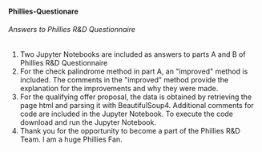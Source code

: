 <h4>Phillies-Questionare</h4>
<h6>Answers to Phillies R&D Questionnaire</h6>
<ol>
<li>Two Jupyter Notebooks are included as answers to parts A and B of Phillies R&D Questionnaire</li>
<li>For the check palindrome method in part A, an "improved" method is included. The comments in the "improved" method provide the explanation for the improvements and why they were made.</li>
<li>For the qualifying offer proposal, the data is obtained by retrieving the page html and parsing it with BeautifulSoup4. Additional comments for code are included in the Jupyter Notebook. To execute the code download and run the Jupyter Notebook.</li>
<li>Thank you for the opportunity to become a part of the Phillies R&D Team. I am a huge Phillies Fan.</li>
</ol>
